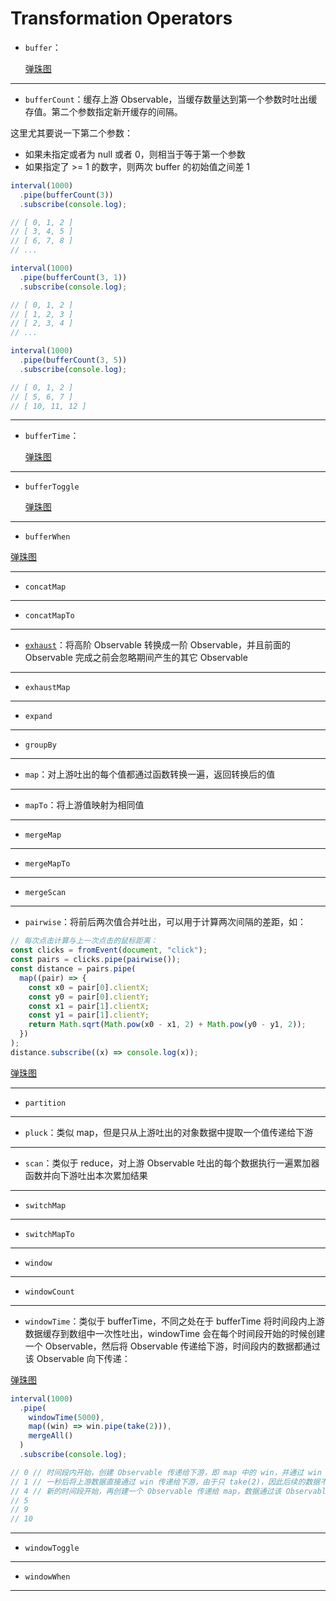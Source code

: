 # Transformation Operators

- `buffer`：

  [弹珠图](https://rxjs.dev/assets/images/marble-diagrams/buffer.png)

---

- `bufferCount`：缓存上游 Observable，当缓存数量达到第一个参数时吐出缓存值。第二个参数指定新开缓存的间隔。

这里尤其要说一下第二个参数：

- 如果未指定或者为 null 或者 0，则相当于等于第一个参数
- 如果指定了 >= 1 的数字，则两次 buffer 的初始值之间差 1

```js
interval(1000)
  .pipe(bufferCount(3))
  .subscribe(console.log);

// [ 0, 1, 2 ]
// [ 3, 4, 5 ]
// [ 6, 7, 8 ]
// ...
```

```js
interval(1000)
  .pipe(bufferCount(3, 1))
  .subscribe(console.log);

// [ 0, 1, 2 ]
// [ 1, 2, 3 ]
// [ 2, 3, 4 ]
// ...
```

```js
interval(1000)
  .pipe(bufferCount(3, 5))
  .subscribe(console.log);

// [ 0, 1, 2 ]
// [ 5, 6, 7 ]
// [ 10, 11, 12 ]
```

---

- `bufferTime`：

  [弹珠图](https://rxjs.dev/assets/images/marble-diagrams/bufferTime.png)

---

- `bufferToggle`

  [弹珠图](https://rxjs.dev/assets/images/marble-diagrams/bufferToggle.png)

---

- `bufferWhen`

[弹珠图](https://rxjs.dev/assets/images/marble-diagrams/bufferWhen.png)

---

- `concatMap`

---

- `concatMapTo`

---

- [`exhaust`](https://rxjs.dev/api/operators/exhaust)：将高阶 Observable 转换成一阶 Observable，并且前面的 Observable 完成之前会忽略期间产生的其它 Observable

---

- `exhaustMap`

---

- `expand`

---

- `groupBy`

---

- `map`：对上游吐出的每个值都通过函数转换一遍，返回转换后的值

---

- `mapTo`：将上游值映射为相同值

---

- `mergeMap`

---

- `mergeMapTo`

---

- `mergeScan`

---

- `pairwise`：将前后两次值合并吐出，可以用于计算两次间隔的差距，如：

```js
// 每次点击计算与上一次点击的鼠标距离：
const clicks = fromEvent(document, "click");
const pairs = clicks.pipe(pairwise());
const distance = pairs.pipe(
  map((pair) => {
    const x0 = pair[0].clientX;
    const y0 = pair[0].clientY;
    const x1 = pair[1].clientX;
    const y1 = pair[1].clientY;
    return Math.sqrt(Math.pow(x0 - x1, 2) + Math.pow(y0 - y1, 2));
  })
);
distance.subscribe((x) => console.log(x));
```

[弹珠图](https://rxjs.dev/assets/images/marble-diagrams/pairwise.png)

---

- `partition`

---

- `pluck`：类似 map，但是只从上游吐出的对象数据中提取一个值传递给下游

---

- `scan`：类似于 reduce，对上游 Observable 吐出的每个数据执行一遍累加器函数并向下游吐出本次累加结果

---

- `switchMap`

---

- `switchMapTo`

---

- `window`

---

- `windowCount`

---

- `windowTime`：类似于 bufferTime，不同之处在于 bufferTime 将时间段内上游数据缓存到数组中一次性吐出，windowTime 会在每个时间段开始的时候创建一个 Observable，然后将 Observable 传递给下游，时间段内的数据都通过该 Observable 向下传递：

[弹珠图](https://rxjs.dev/assets/images/marble-diagrams/windowTime.png)

```js
interval(1000)
  .pipe(
    windowTime(5000),
    map((win) => win.pipe(take(2))),
    mergeAll()
  )
  .subscribe(console.log);

// 0 // 时间段内开始，创建 Observable 传递给下游，即 map 中的 win，并通过 win 并吐出第一个数据
// 1 // 一秒后将上游数据直接通过 win 传递给下游，由于只 take(2)，因此后续的数据不会继续传递
// 4 // 新的时间段开始，再创建一个 Observable 传递给 map，数据通过该 Observable 继续传递
// 5
// 9
// 10
```

---

- `windowToggle`

---

- `windowWhen`

---
